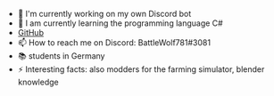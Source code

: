 - 🔭 I'm currently working on my own Discord bot
- 🌱 I am currently learning the programming language C#
- [GitHub](http://github.com)
- 📫 How to reach me on Discord: BattleWolf781#3081
- 📚 students in Germany
- ⚡ Interesting facts: also modders for the farming simulator, blender knowledge

